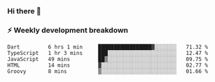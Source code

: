 ### Hi there 👋

### ⚡ Weekly development breakdown
<!--START_SECTION:waka-->
```text
Dart         6 hrs 1 min     █████████████████▓░░░░░░░   71.32 % 
TypeScript   1 hr 3 mins     ███░░░░░░░░░░░░░░░░░░░░░░   12.47 % 
JavaScript   49 mins         ██▒░░░░░░░░░░░░░░░░░░░░░░   09.75 % 
HTML         14 mins         ▓░░░░░░░░░░░░░░░░░░░░░░░░   02.77 % 
Groovy       8 mins          ▒░░░░░░░░░░░░░░░░░░░░░░░░   01.66 % 
```
<!--END_SECTION:waka-->
<!--
**MarceloWis/MarceloWis** is a ✨ _special_ ✨ repository because its `README.md` (this file) appears on your GitHub profile.

Here are some ideas to get you started:

- 🔭 I’m currently working on ...
- 🌱 I’m currently learning ...
- 👯 I’m looking to collaborate on ...
- 🤔 I’m looking for help with ...
- 💬 Ask me about ...
- 📫 How to reach me: ...
- 😄 Pronouns: ...
- ⚡ Fun fact: ...
-->
